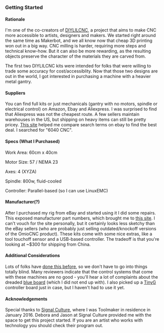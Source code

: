### Getting Started

#### Rationale

I'm one of the co-creators of [DIYLILCNC](http://diylilcnc.org/), a project that aims to make
CNC more accessible to artists, designers and makers. We started right
around the same time as Makerbot, and we all know now that cheap 3D printing
won out in a big way. CNC milling is harder, requiring more steps and
technical know-how. But it can also be more rewarding, as the resulting
objects preserve the character of the materials they are
carved from.

The first two DIYLILCNC kits were intended for folks that were willing to trade
some accuracy for cost/accessiblity. Now that those two designs are out in
the world, I got interested in purchasing a machine with a heavier metal gantry.

#### Suppliers

You can find full kits or just mechanicals (gantry with no motors, spindle or
electrical control) on Amazon, Ebay and Aliexpress. I was surprised to
find that Aliexpress was not the cheapest route. A few sellers
maintain warehouses in the US, but shipping on heavy items can still be
pretty pricey. [This site](http://www.delftplate.com/?k=6040%20cnc%20router) 
helped me compare search terms on ebay to find the best deal. I searched for "6040 CNC".

#### Specs (What I Purchased)

Work Area: 60cm x 40cm

Motor Size: 57 / NEMA 23

Axes: 4 (XYZA)

Spindle: 800w, fluid-cooled

Controller: Parallel-based (so I can use LinuxEMC)

#### Manufacturer(?)

After I purchased my rig from eBay and started using it I did some
repairs. This exposed manufacturer part numbers, which brought me to
[this site](http://www.omiocnc.com/x4-800-usb-4a-cnc-desktop-engraver.html). I
can't vouch for the site personally, but it certainly looks less sketchy
than the eBay sellers (who are probably just selling outdated/knockoff versions
of the OmioCNC product). These kits come with some nice extras, like a
tool touchoff sensor and a USB-based controller. The tradeoff is that
you're looking at ~$300 for shipping from China.

#### Additional Considerations

Lots of folks have [done this before](http://www.eevblog.com/forum/reviews/china-cnc-6040-setup-testing-review/?PHPSESSID=0521816f3f32ad12d44d4c11fb0a35c8), 
so we don't have to go into things totally blind. Many reviewers indicate that the control systems that come with these
machines are no good - you'll hear a lot of complaints about the dreaded
[blue board](http://drkfs.net/REVERSESTEPPER.htm) (which I did not end
up with). I also picked up a
[TinyG](https://www.youtube.com/watch?v=In9Q_R0Nui8) controller board
just in case, but I haven't had to use it yet.

#### Acknowledgements

Special thanks to [Signal Culture]( http://signalculture.org/tir.html#.Vrny91LIPtU), where I was Toolmaker in residence in
January 2016. Debora and Jason at Signal Culture provided me with the space to get this
project started. If you are an artist who works with technology you should check their program out.
